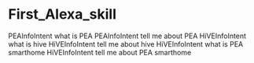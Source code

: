 # First_Alexa_skill
PEAInfoIntent what is PEA
PEAInfoIntent tell me about PEA
HiVEInfoIntent what is hive
HiVEInfoIntent tell me about hive
HiVEInfoIntent what is PEA smarthome
HiVEInfoIntent tell me about PEA smarthome
